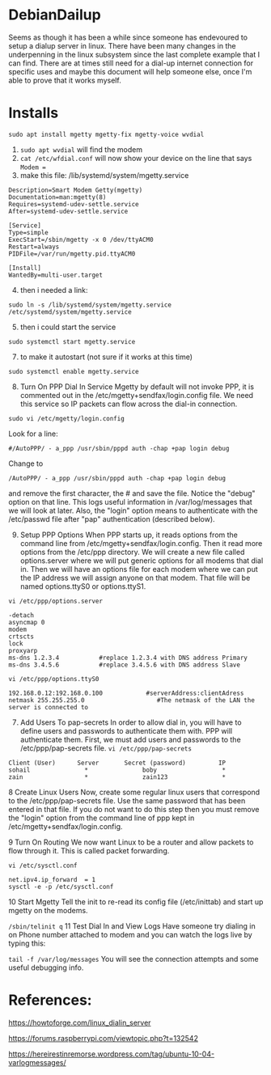 # DebianDailup

Seems as though it has been a while since someone has endevoured to setup a dialup server in linux. There have been many changes in the underpenning in the linux subsystem since the last complete example that I can find. There are at times still need for a dial-up internet connection for specific uses and maybe this document will help someone else, once I'm able to prove that it works myself.

# Installs
```
sudo apt install mgetty mgetty-fix mgetty-voice wvdial
```

1. ```sudo apt wvdial``` will find the modem
2. ```cat /etc/wfdial.conf``` will now show your device on the line that says ```Modem = ```
3. make this file: /lib/systemd/system/mgetty.service

```[Unit]
Description=Smart Modem Getty(mgetty)
Documentation=man:mgetty(8)
Requires=systemd-udev-settle.service
After=systemd-udev-settle.service

[Service]
Type=simple
ExecStart=/sbin/mgetty -x 0 /dev/ttyACM0
Restart=always
PIDFile=/var/run/mgetty.pid.ttyACM0

[Install]
WantedBy=multi-user.target
```
4. then i needed a link:
```
sudo ln -s /lib/systemd/system/mgetty.service /etc/systemd/system/mgetty.service
```

5. then i could start the service

```sudo systemctl start mgetty.service```

7. to make it autostart (not sure if it works at this time)
```
sudo systemctl enable mgetty.service
```

8. Turn On PPP Dial In Service
  Mgetty by default will not invoke PPP, it is commented out in the /etc/mgetty+sendfax/login.config file. We need this service so IP packets can flow across the dial-in connection. 
  
  ```sudo vi /etc/mgetty/login.config```
  
  Look for a line:
  
  ```#/AutoPPP/ - a_ppp /usr/sbin/pppd auth -chap +pap login debug```
  
  Change to
  
  ```/AutoPPP/ - a_ppp /usr/sbin/pppd auth -chap +pap login debug ```
  
  and remove the first character, the # and save the file. Notice the "debug" option on that line. This logs useful information in /var/log/messages that we will look at later. Also, the "login" option means to authenticate with the /etc/passwd file after "pap" authentication (described below). 

9. Setup PPP Options
When PPP starts up, it reads options from the command line from /etc/mgetty+sendfax/login.config. Then it read more options from the /etc/ppp directory. We will create a new file called options.server where we will put generic options for all modems that dial in. Then we will have an options file for each modem where we can put the IP address we will assign anyone on that modem. That file will be named options.ttyS0 or options.ttyS1. 

```vi /etc/ppp/options.server```
```
-detach
asyncmap 0
modem
crtscts
lock
proxyarp                                                     
ms-dns 1.2.3.4           #replace 1.2.3.4 with DNS address Primary                    
ms-dns 3.4.5.6           #replace 3.4.5.6 with DNS address Slave
```

```vi /etc/ppp/options.ttyS0``` 
```
192.168.0.12:192.168.0.100            #serverAddress:clientAdress
netmask 255.255.255.0                    #The netmask of the LAN the server is connected to
```

7. Add Users To pap-secrets
In order to allow dial in, you will have to define users and passwords to authenticate them with. PPP will authenticate them. First, we must add users and passwords to the /etc/ppp/pap-secrets file.
```vi /etc/ppp/pap-secrets```
```
Client (User)      Server       Secret (password)         IP
sohail               *               boby                  *
zain                 *               zain123               *
```
8 Create Linux Users
Now, create some regular linux users that correspond to the /etc/ppp/pap-secrets file. Use the same password that has been entered in that file. If you do not want to do this step then you must remove the "login" option from the command line of ppp kept in /etc/mgetty+sendfax/login.config. 

9 Turn On Routing
We now want Linux to be a router and allow packets to flow through it. This is called packet forwarding.

```vi /etc/sysctl.conf```
```
net.ipv4.ip_forward  = 1 
sysctl -e -p /etc/sysctl.conf
```
10 Start Mgetty
Tell the init to re-read its config file (/etc/inittab) and start up mgetty on the modems. 

```/sbin/telinit q```
11 Test Dial In and View Logs
Have someone try dialing in on Phone number attached to modem and you can watch the logs live by typing this: 

```tail -f /var/log/messages```
You will see the connection attempts and some useful debugging info.

# References:
https://howtoforge.com/linux_dialin_server

https://forums.raspberrypi.com/viewtopic.php?t=132542

https://hereirestinremorse.wordpress.com/tag/ubuntu-10-04-varlogmessages/

